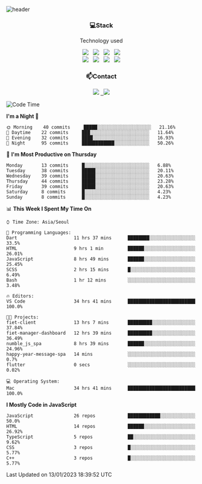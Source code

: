 ![header](https://capsule-render.vercel.app/api?type=waving&color=gradient&height=200&text=Che-ri&fontAlign=70&fontAlignY=40&animation=twinkling)

<h3 align="center">💻Stack</h3>
<p align="center">Technology used</p>
<div align="center"><img src="https://img.shields.io/badge/HTML5-e74c3c?style=flat-square&logo=HTML5&logoColor=white"></img> &nbsp <img src="https://img.shields.io/badge/CSS3-0A84FF?style=flat-square&logo=CSS3&logoColor=white"></img> &nbsp <img src="https://img.shields.io/badge/tailwind%2Dcss-06B6D4?style=flat-square&logo=tailwindcss&logoColor=white"/></a> &nbsp <img src="https://img.shields.io/badge/styled%2Dcomponents-DB7093?style=flat-square&logo=styled%2Dcomponents&logoColor=white"/></a>
<br><img src="https://img.shields.io/badge/JavaScript-FFCD11?style=flat-square&logo=JavaScript&logoColor=white"></img> &nbsp <img src="https://img.shields.io/badge/React-00BCF6?style=flat-square&logo=React&logoColor=white"></img> &nbsp <img src="https://img.shields.io/badge/Redux-764ABC?style=flat-square&logo=Redux&logoColor=white"/> &nbsp <img src="https://img.shields.io/badge/Zustand-582D3E?style=flat-square&logo=Zustand&logoColor=white"/></a></div> 

<h3 align="center">📫Contact</h3>
<div align="center"><a href="https://cheri.tistory.com/"><img src="https://img.shields.io/badge/Cheri-AD29B6?style=flat-square&logo=Tidal&logoColor=white"/></a> <a href="rnjs1135@gmail.com"> &nbsp <img src="https://img.shields.io/badge/Gmail-EA4335?style=flat-square&logo=Gmail&logoColor=white"/></a></div>

<!--START_SECTION:waka-->
![Code Time](http://img.shields.io/badge/Code%20Time-2%2C015%20hrs%2030%20mins-blue)

**I'm a Night 🦉** 

```text
🌞 Morning    40 commits     █████░░░░░░░░░░░░░░░░░░░░   21.16% 
🌆 Daytime    22 commits     ███░░░░░░░░░░░░░░░░░░░░░░   11.64% 
🌃 Evening    32 commits     ████░░░░░░░░░░░░░░░░░░░░░   16.93% 
🌙 Night      95 commits     ████████████░░░░░░░░░░░░░   50.26%

```
📅 **I'm Most Productive on Thursday** 

```text
Monday       13 commits     █░░░░░░░░░░░░░░░░░░░░░░░░   6.88% 
Tuesday      38 commits     █████░░░░░░░░░░░░░░░░░░░░   20.11% 
Wednesday    39 commits     █████░░░░░░░░░░░░░░░░░░░░   20.63% 
Thursday     44 commits     █████░░░░░░░░░░░░░░░░░░░░   23.28% 
Friday       39 commits     █████░░░░░░░░░░░░░░░░░░░░   20.63% 
Saturday     8 commits      █░░░░░░░░░░░░░░░░░░░░░░░░   4.23% 
Sunday       8 commits      █░░░░░░░░░░░░░░░░░░░░░░░░   4.23%

```


📊 **This Week I Spent My Time On** 

```text
⌚︎ Time Zone: Asia/Seoul

💬 Programming Languages: 
Dart                     11 hrs 37 mins      ████████░░░░░░░░░░░░░░░░░   33.5% 
HTML                     9 hrs 1 min         ██████░░░░░░░░░░░░░░░░░░░   26.01% 
JavaScript               8 hrs 49 mins       ██████░░░░░░░░░░░░░░░░░░░   25.45% 
SCSS                     2 hrs 15 mins       █░░░░░░░░░░░░░░░░░░░░░░░░   6.49% 
Bash                     1 hr 12 mins        ░░░░░░░░░░░░░░░░░░░░░░░░░   3.48%

🔥 Editors: 
VS Code                  34 hrs 41 mins      █████████████████████████   100.0%

🐱‍💻 Projects: 
fiet-client              13 hrs 7 mins       █████████░░░░░░░░░░░░░░░░   37.84% 
fiet-manager-dashboard   12 hrs 39 mins      █████████░░░░░░░░░░░░░░░░   36.49% 
numble_js_spa            8 hrs 39 mins       ██████░░░░░░░░░░░░░░░░░░░   24.96% 
happy-year-message-spa   14 mins             ░░░░░░░░░░░░░░░░░░░░░░░░░   0.7% 
flutter                  0 secs              ░░░░░░░░░░░░░░░░░░░░░░░░░   0.02%

💻 Operating System: 
Mac                      34 hrs 41 mins      █████████████████████████   100.0%

```

**I Mostly Code in JavaScript** 

```text
JavaScript               26 repos            ████████████░░░░░░░░░░░░░   50.0% 
HTML                     14 repos            ██████░░░░░░░░░░░░░░░░░░░   26.92% 
TypeScript               5 repos             ██░░░░░░░░░░░░░░░░░░░░░░░   9.62% 
CSS                      3 repos             █░░░░░░░░░░░░░░░░░░░░░░░░   5.77% 
C++                      3 repos             █░░░░░░░░░░░░░░░░░░░░░░░░   5.77%

```



 Last Updated on 13/01/2023 18:39:52 UTC
<!--END_SECTION:waka-->
